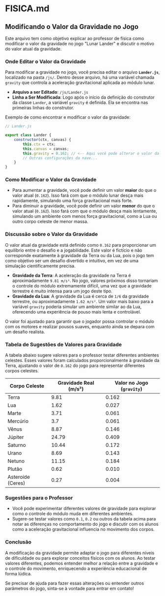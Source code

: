 # FISICA.md

## Modificando o Valor da Gravidade no Jogo

Este arquivo tem como objetivo explicar ao professor de física como modificar o valor da gravidade no jogo "Lunar Lander" e discutir o motivo do valor atual da gravidade.

### Onde Editar o Valor da Gravidade

Para modificar a gravidade no jogo, você precisa editar o arquivo **`Lander.js`**, localizado na pasta `/js/`. Dentro desse arquivo, há uma variável chamada `gravity` que controla a aceleração gravitacional aplicada ao módulo lunar.

- **Arquivo a ser Editado**: `/js/Lander.js`
- **Linha a Ser Modificada**: Logo após o início da definição do construtor da classe `Lander`, a variável `gravity` é definida. Ela se encontra nas primeiras linhas do construtor.

Exemplo de como encontrar e modificar o valor da gravidade:

```javascript
// Lander.js

export class Lander {
    constructor(ctx, canvas) {
        this.ctx = ctx;
        this.canvas = canvas;
        this.gravity = 0.162; // <-- Aqui você pode alterar o valor da gravidade
        // Outras configurações da nave...
    }
}
```

### Como Modificar o Valor da Gravidade

- Para aumentar a gravidade, você pode definir um valor **maior** do que o valor atual (`0.162`). Isso fará com que o módulo lunar desça mais rapidamente, simulando uma força gravitacional mais forte.
- Para diminuir a gravidade, você pode definir um valor **menor** do que o valor atual (`0.162`). Isso fará com que o módulo desça mais lentamente, simulando um ambiente com menos força gravitacional, como a Lua ou outro corpo celeste de menor massa.

### Discussão sobre o Valor da Gravidade

O valor atual da gravidade está definido como `0.162` para proporcionar um equilíbrio entre o desafio e a jogabilidade. Este valor é fictício e não corresponde exatamente à gravidade da Terra ou da Lua, pois o jogo tem como objetivo ser um desafio divertido e intuitivo, em vez de uma simulação cientificamente precisa.

- **Gravidade da Terra**: A aceleração da gravidade na Terra é aproximadamente `9.81 m/s²`. No jogo, valores próximos disso tornariam o controle do módulo extremamente difícil, uma vez que a gravidade terrestre é muito intensa para um jogo deste tipo.
- **Gravidade da Lua**: A gravidade da Lua é cerca de `1/6` da gravidade terrestre, ou aproximadamente `1.62 m/s²`. Um valor mais baixo para a variável `gravity` poderia simular um ambiente similar ao da Lua, oferecendo uma experiência de pouso mais lenta e controlável.

O valor foi ajustado para garantir que o jogador possa controlar o módulo com os motores e realizar pousos suaves, enquanto ainda se depara com um desafio realista.

### Tabela de Sugestões de Valores para Gravidade
A tabela abaixo sugere valores para o professor testar diferentes ambientes celestes. Esses valores foram calculados proporcionalmente à gravidade da Terra, ajustando o valor de `0.162` do jogo para representar diferentes corpos celestes.

| Corpo Celeste          | Gravidade Real (m/s²) | Valor no Jogo (`gravity`) |
|------------------------|-----------------------|---------------------------|
| Terra                  | 9.81                  | 0.162                     |
| Lua                    | 1.62                  | 0.027                     |
| Marte                  | 3.71                  | 0.061                     |
| Mercúrio               | 3.7                   | 0.061                     |
| Vênus                  | 8.87                  | 0.146                     |
| Júpiter                | 24.79                 | 0.409                     |
| Saturno                | 10.44                 | 0.172                     |
| Urano                  | 8.69                  | 0.143                     |
| Netuno                 | 11.15                 | 0.184                     |
| Plutão                 | 0.62                  | 0.010                     |
| Asteroide (Ceres)      | 0.27                  | 0.004                     |

### Sugestões para o Professor
- Você pode experimentar diferentes valores de gravidade para explorar como o controle do módulo muda em diferentes ambientes.
- Sugere-se testar valores como `0.1`, `0.2` ou outros da tabela acima para notar as diferenças no comportamento do jogo e discutir com os alunos como a aceleração gravitacional influencia no movimento dos corpos.

### Conclusão
A modificação da gravidade permite adaptar o jogo para diferentes níveis de dificuldade ou para explorar conceitos físicos com os alunos. Ao testar valores diferentes, podemos entender melhor a relação entre a gravidade e o controle do movimento, enriquecendo a experiência educacional de forma lúdica.

Se precisar de ajuda para fazer essas alterações ou entender outros parâmetros do jogo, sinta-se à vontade para entrar em contato!
